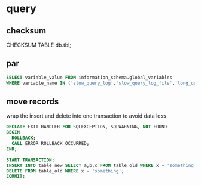 # query

## checksum
  CHECKSUM TABLE db.tbl;

## par
```sql
SELECT variable_value FROM information_schema.global_variables 
WHERE variable_name IN ('slow_query_log','slow_query_log_file','long_query_time');
```

## move records
wrap the insert and delete into one transaction to avoid data loss
```sql
DECLARE EXIT HANDLER FOR SQLEXCEPTION, SQLWARNING, NOT FOUND
BEGIN 
  ROLLBACK; 
  CALL ERROR_ROLLBACK_OCCURRED; 
END;

START TRANSACTION;
INSERT INTO table_new SELECT a,b,c FROM table_old WHERE x = 'something';
DELETE FROM table_old WHERE x = 'something';
COMMIT;
```
